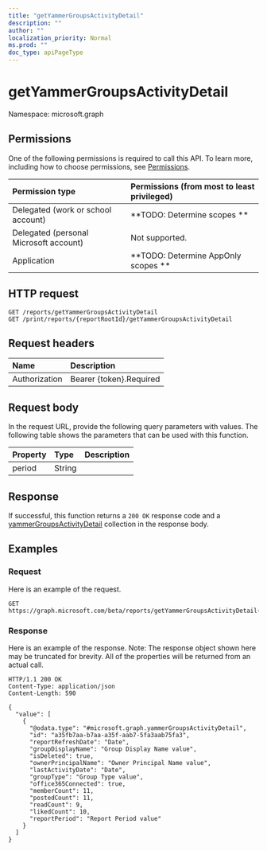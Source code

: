 ```yaml
---
title: "getYammerGroupsActivityDetail"
description: ""
author: ""
localization_priority: Normal
ms.prod: ""
doc_type: apiPageType
---
```


# getYammerGroupsActivityDetail

Namespace: microsoft.graph



## Permissions
One of the following permissions is required to call this API. To learn more, including how to choose permissions, see [Permissions](/concepts/permissions-reference.md).

|Permission type|Permissions (from most to least privileged)|
|:---|:---|
|Delegated (work or school account)|**TODO: Determine scopes **|
|Delegated (personal Microsoft account)|Not supported.|
|Application|**TODO: Determine AppOnly scopes **|

## HTTP request
<!-- {
  "blockType": "ignored"
}
-->
``` http
GET /reports/getYammerGroupsActivityDetail
GET /print/reports/{reportRootId}/getYammerGroupsActivityDetail
```

## Request headers
|Name|Description|
|:---|:---|
|Authorization|Bearer {token}.Required|

## Request body
In the request URL, provide the following query parameters with values.
The following table shows the parameters that can be used with this function.

|Property|Type|Description|
|:---|:---|:---|
|period|String||



## Response
If successful, this function returns a `200 OK` response code and a [yammerGroupsActivityDetail](../resources/yammergroupsactivitydetail.md) collection in the response body.

## Examples

### Request
Here is an example of the request.
<!-- {
  "blockType": "request",
  "name": "reportroot_getyammergroupsactivitydetail"
}
-->
``` http
GET https://graph.microsoft.com/beta/reports/getYammerGroupsActivityDetail(period='parameterValue')
```

### Response
Here is an example of the response. Note: The response object shown here may be truncated for brevity. All of the properties will be returned from an actual call.
<!-- {
  "blockType": "response",
  "truncated": true,
  "@odata.type": "collection(microsoft.graph.yammergroupsactivitydetail)"
}
-->
``` http
HTTP/1.1 200 OK
Content-Type: application/json
Content-Length: 590

{
  "value": [
    {
      "@odata.type": "#microsoft.graph.yammerGroupsActivityDetail",
      "id": "a35fb7aa-b7aa-a35f-aab7-5fa3aab75fa3",
      "reportRefreshDate": "Date",
      "groupDisplayName": "Group Display Name value",
      "isDeleted": true,
      "ownerPrincipalName": "Owner Principal Name value",
      "lastActivityDate": "Date",
      "groupType": "Group Type value",
      "office365Connected": true,
      "memberCount": 11,
      "postedCount": 11,
      "readCount": 9,
      "likedCount": 10,
      "reportPeriod": "Report Period value"
    }
  ]
}
```

